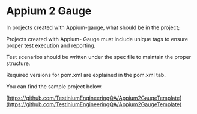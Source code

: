 # Appium 2 Gauge

In projects created with Appium-gauge, what should be in the project;

Projects created with Appium- Gauge must include unique tags to ensure proper test execution and reporting.

Test scenarios should be written under the spec file to maintain the proper structure.

Required versions for pom.xml are explained in the pom.xml tab.

You can find the sample project below.

[https://github.com/TestiniumEngineeringQA/Appium2GaugeTemplate](https://github.com/TestiniumEngineeringQA/Appium2GaugeTemplate)
